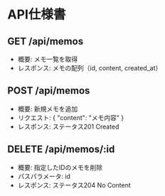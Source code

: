 # API仕様書

## GET /api/memos
- 概要: メモ一覧を取得
- レスポンス: メモの配列（id, content, created_at）

## POST /api/memos
- 概要: 新規メモを追加
- リクエスト: { "content": "メモ内容" }
- レスポンス: ステータス201 Created

## DELETE /api/memos/:id
- 概要: 指定したIDのメモを削除
- パスパラメータ: id
- レスポンス: ステータス204 No Content
